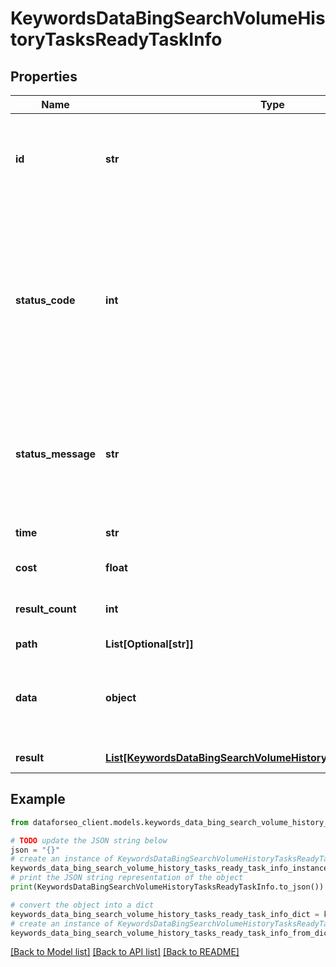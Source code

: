 # KeywordsDataBingSearchVolumeHistoryTasksReadyTaskInfo


## Properties

Name | Type | Description | Notes
------------ | ------------- | ------------- | -------------
**id** | **str** | task identifier unique task identifier in our system in the UUID format | [optional] 
**status_code** | **int** | status code of the task generated by DataForSEO, can be within the following range: 10000-60000 you can find the full list of the response codes here | [optional] 
**status_message** | **str** | informational message of the task you can find the full list of general informational messages here | [optional] 
**time** | **str** | execution time, seconds | [optional] 
**cost** | **float** | total tasks cost, USD | [optional] 
**result_count** | **int** | number of elements in the result array | [optional] 
**path** | **List[Optional[str]]** | URL path | [optional] 
**data** | **object** | contains the same parameters that you specified in the POST request | [optional] 
**result** | [**List[KeywordsDataBingSearchVolumeHistoryTasksReadyResultInfo]**](KeywordsDataBingSearchVolumeHistoryTasksReadyResultInfo.md) | array of results | [optional] 

## Example

```python
from dataforseo_client.models.keywords_data_bing_search_volume_history_tasks_ready_task_info import KeywordsDataBingSearchVolumeHistoryTasksReadyTaskInfo

# TODO update the JSON string below
json = "{}"
# create an instance of KeywordsDataBingSearchVolumeHistoryTasksReadyTaskInfo from a JSON string
keywords_data_bing_search_volume_history_tasks_ready_task_info_instance = KeywordsDataBingSearchVolumeHistoryTasksReadyTaskInfo.from_json(json)
# print the JSON string representation of the object
print(KeywordsDataBingSearchVolumeHistoryTasksReadyTaskInfo.to_json())

# convert the object into a dict
keywords_data_bing_search_volume_history_tasks_ready_task_info_dict = keywords_data_bing_search_volume_history_tasks_ready_task_info_instance.to_dict()
# create an instance of KeywordsDataBingSearchVolumeHistoryTasksReadyTaskInfo from a dict
keywords_data_bing_search_volume_history_tasks_ready_task_info_from_dict = KeywordsDataBingSearchVolumeHistoryTasksReadyTaskInfo.from_dict(keywords_data_bing_search_volume_history_tasks_ready_task_info_dict)
```
[[Back to Model list]](../README.md#documentation-for-models) [[Back to API list]](../README.md#documentation-for-api-endpoints) [[Back to README]](../README.md)


